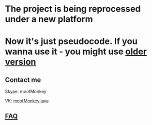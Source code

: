 # The project is being reprocessed under a new platform
# Now it's just pseudocode. If you wanna use it - you might use [older version](https://github.com/Fusion-DotA2/Fusion/tree/ae7c07743596b489b29d6f0de51056feffc78b95)
## Contact me
  Skype: moofMonkey

  VK: [moofMonkey.java](https://new.vk.com/moofmonkey.java)

## [FAQ](https://github.com/MoofMonkey/Fusion-Server/blob/master/README.md#faq)

